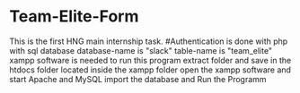# Team-Elite-Form
This is the first HNG main internship task.
#Authentication is done with php with sql database
database-name is "slack"
table-name is "team_elite"
xampp software is needed to run this program
extract folder and save in the htdocs folder located inside the xampp folder
open the xampp software and start Apache and MySQL
import the database and Run the Programm
